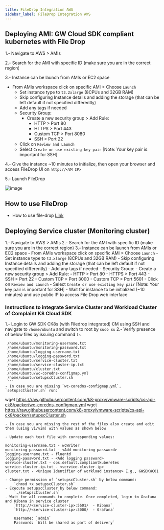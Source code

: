 ```yaml
---
title: FileDrop Integration AWS
sidebar_label: FileDrop Integration AWS
---
```



## Deploying AMI: GW Cloud SDK compliant kubernetes with File Drop

1.- Navigate to AWS > AMIs

2.- Search for the AMI with specific ID (make sure you are in the correct region)

3.- Instance can be launch from AMIs or EC2 space
- From AMIs workspace click on specific AMI > Choose `Launch` 
    - Set instance type to `t3.2xlarge` (8CPUs and 32GB RAM)
    - Skip configuring Instance details and adding the storage (that can be left default if not specified differently)
    - Add any tags if needed
    - Security Group: 
      - Create a new security group > Add Rule:
        - HTTP > Port 80 
        - HTTPS > Port 443 
        - Custom TCP > Port 8080
        - SSH > Port 22
    - Click on `Review and Launch`
    - Select `Create or use existing key pair` [Note: Your key pair is important for SSH]
 
 4.- Give the instance ~10 minutes to initialize, then open your browser and access FileDrop UI on `http://<VM IP>`

 5.- Launch FileDrop

![image](https://user-images.githubusercontent.com/64204445/115719738-03dc6a80-a39a-11eb-93d0-39597d65e6ee.png)



## How to use FileDrop

- How to use file-drop [ Link ](https://k8-proxy.github.io/k8-proxy-documentation/docs/products/filedrop/fd-howto)


## Deploying Service cluster (Monitoring cluster)

1.- Navigate to AWS > AMIs
2.- Search for the AMI with specific ID (make sure you are in the correct region)
3.- Instance can be launch from AMIs or EC2 space
    - From AMIs workspace click on specific AMI > Choose `Launch` 
    - Set instance type to `t3.xlarge` (8CPUs and 32GB RAM)
    - Skip configuring Instance details and adding the storage (that can be left default if not specified differently)
    - Add any tags if needed
    - Security Group: 
      - Create a new security group > Add Rule:
        - HTTP > Port 80 
        - HTTPS > Port 443 
        - SSH > Port 22
        - Custom TCP > Port 3000
        - Custom TCP > Port 5601
    - Click on `Review and Launch`
    - Select `Create or use existing key pair` [Note: Your key pair is important for SSH]
    - Wait for instance to be initialized (~10 minutes) and use public IP to access File Drop web interface

### Instructions to integrate Service Cluster and Workload Cluster of Complaint K8 Cloud SDK
1.- Login to GW SDK CK8s (with Filedrop integrated) CM using SSH and navigate to `/home/ubuntu` and switch to root by `sudo su`
2.- Verify presence of below files by issuing command `ls`
   ```
    /home/ubuntu/monitoring-username.txt
    /home/ubuntu/monitoring-password.txt
    /home/ubuntu/logging-username.txt
    /home/ubuntu/logging-password.txt
    /home/ubuntu/service-cluster.txt
    /home/ubuntu/service-cluster-ip.txt
    /home/ubuntu/cluster.txt
    /home/ubuntu/wc-coredns-configmap.yml
    /home/ubuntu/setupscCluster.sh
    ```
- In case you are missing `wc-coredns-configmap.yml`, `setupscCluster.sh` run: 
   ```
   wget https://raw.githubusercontent.com/k8-proxy/vmware-scripts/cs-api-ck8/packer/wc-coredns-configmap.yml
   wget https://raw.githubusercontent.com/k8-proxy/vmware-scripts/cs-api-ck8/packer/setupscCluster.sh
   ```
- In case you are missing the rest of the files also create and edit them (using vi/vim) with values as shown below

- Update each text file with corresponding values:
```
    monitoring-username.txt - wcWriter
    monitoring-password.txt - <Add monitoring password>
    logging-username.txt - fluentd
    logging-password.txt - <Add logging password>
    service-cluster.txt - ops.default.compliantkuberetes
    service-cluster-ip.txt - <service-cluster-ip>
    cluster.txt - <Unique Identifier of workload instance> E.g., GWSDKWC01
```
- Change permission of `setupscCluster.sh` by below command:
    `chmod +x setupscCluster.sh`
- Execute setupscCluster by below command:
    `./setupscCluster.sh`
- Wait for all commands to complete. Once completed, login to Grafana and Kibana in service cluster
    `http://<service-cluster-ip>:5601/  - Kibana`
    `http://<service-cluster-ip>:3000/  - Grafana`

    Username: `admin`
    Password: `Will be shared as part of delivery`

